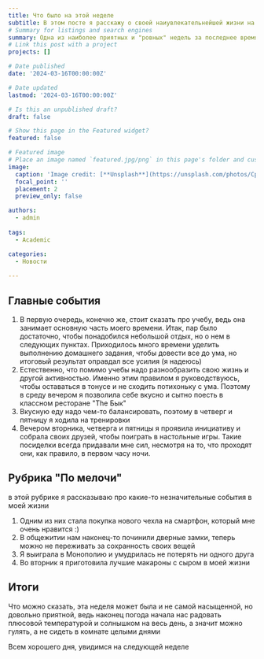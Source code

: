 ```yaml
---
title: Что было на этой неделе
subtitle: В этом посте я расскажу о своей наиувлекательнейшей жизни на этой неделе
# Summary for listings and search engines
summary: Одна из наиболее приятных и "ровных" недель за последнее время
# Link this post with a project
projects: []

# Date published
date: '2024-03-16T00:00:00Z'

# Date updated
lastmod: '2024-03-16T00:00:00Z'

# Is this an unpublished draft?
draft: false

# Show this page in the Featured widget?
featured: false

# Featured image
# Place an image named `featured.jpg/png` in this page's folder and customize its options here.
image:
  caption: 'Image credit: [**Unsplash**](https://unsplash.com/photos/CpkOjOcXdUY)'
  focal_point: ''
  placement: 2
  preview_only: false

authors:
  - admin
  
tags:
  - Academic

categories:
  - Новости
 
---
```


## Главные события

1. В первую очередь, конечно же, стоит сказать про учебу, ведь она занимает основную часть моего времени. Итак, пар было достаточно, чтобы понадобился небольшой отдых, но о нем в следующих пунктах. Приходилось много времени уделить выполнению домашнего задания, чтобы довести все до ума, но итоговый результат оправдал все усилия (я надеюсь)
2. Естественно, что помимо учебы надо разнообразить свою жизнь и другой активностью. Именно этим правилом я руководствуюсь, чтобы оставаться в тонусе и не сходить потихоньку с ума. Поэтому в среду вечером я позволила себе вкусно и сытно поесть в классном ресторане "The Бык" 
3. Вкусную еду надо чем-то балансировать, поэтому в четверг и пятницу я ходила на тренировки
4. Вечером вторника, четверга и пятницы я проявила инициативу и собрала своих друзей, чтобы поиграть в настольные игры. Такие посиделки всегда придавали мне сил, несмотря на то, что проходят они, как правило, в первом часу ночи.

## Рубрика "По мелочи"
в этой рубрике я рассказываю про какие-то незначительные события в моей жизни

1. Одним из них стала покупка нового чехла на смартфон, который мне очень нравится :)
2. В общежитии нам наконец-то починили дверные замки, теперь можно не переживать за сохранность своих вещей
3. Я выиграла в Монополию и умудрилась не потерять ни одного друга
4. Во вторник я приготовила лучшие макароны с сыром в моей жизни

## Итоги
Что можно сказать, эта неделя может была и не самой насыщенной, но довольно приятной, ведь наконец погода начала нас радовать плюсовой температурой и солнышком на весь день, а значит можно гулять, а не сидеть в комнате целыми днями

Всем хорошего дня, увидимся на следующей неделе
